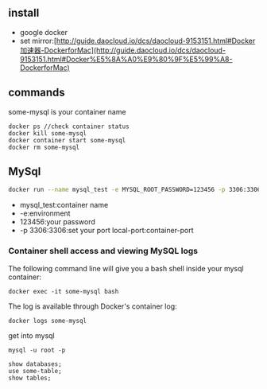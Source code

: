 ## install

- google docker
- set mirror:[http://guide.daocloud.io/dcs/daocloud-9153151.html#Docker加速器-DockerforMac](http://guide.daocloud.io/dcs/daocloud-9153151.html#Docker%E5%8A%A0%E9%80%9F%E5%99%A8-DockerforMac)

## commands

some-mysql is your container name 

```docker
docker ps //check container status
docker kill some-mysql
docker container start some-mysql
docker rm some-mysql
```

## MySql

```bash
docker run --name mysql_test -e MYSQL_ROOT_PASSWORD=123456 -p 3306:3306 -d mysql:5.7.28
```

- mysql_test:container name
- -e:environment
- 123456:your password
- -p 3306:3306:set your port local-port:container-port

### Container shell access and viewing MySQL logs

The following command line will give you a bash shell inside your mysql container:

```docker
docker exec -it some-mysql bash
```

The log is available through Docker's container log:

```bash
docker logs some-mysql
```

get into mysql 

```docker
mysql -u root -p

show databases;
use some-table;
show tables;
```
